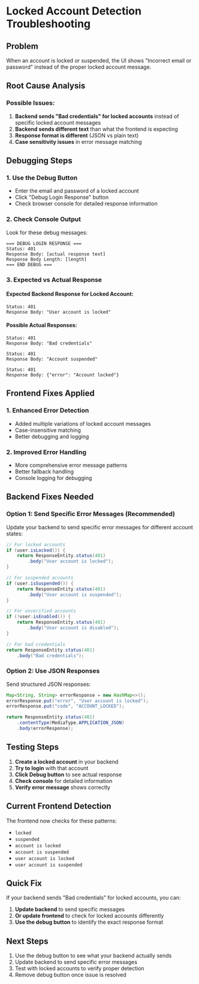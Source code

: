 # Locked Account Detection Troubleshooting

## Problem
When an account is locked or suspended, the UI shows "Incorrect email or password" instead of the proper locked account message.

## Root Cause Analysis

### Possible Issues:
1. **Backend sends "Bad credentials" for locked accounts** instead of specific locked account messages
2. **Backend sends different text** than what the frontend is expecting
3. **Response format is different** (JSON vs plain text)
4. **Case sensitivity issues** in error message matching

## Debugging Steps

### 1. Use the Debug Button
- Enter the email and password of a locked account
- Click "Debug Login Response" button
- Check browser console for detailed response information

### 2. Check Console Output
Look for these debug messages:
```
=== DEBUG LOGIN RESPONSE ===
Status: 401
Response Body: [actual response text]
Response Body Length: [length]
=== END DEBUG ===
```

### 3. Expected vs Actual Response

#### Expected Backend Response for Locked Account:
```
Status: 401
Response Body: "User account is locked"
```

#### Possible Actual Responses:
```
Status: 401
Response Body: "Bad credentials"
```

```
Status: 401
Response Body: "Account suspended"
```

```
Status: 401
Response Body: {"error": "Account locked"}
```

## Frontend Fixes Applied

### 1. Enhanced Error Detection
- Added multiple variations of locked account messages
- Case-insensitive matching
- Better debugging and logging

### 2. Improved Error Handling
- More comprehensive error message patterns
- Better fallback handling
- Console logging for debugging

## Backend Fixes Needed

### Option 1: Send Specific Error Messages (Recommended)
Update your backend to send specific error messages for different account states:

```java
// For locked accounts
if (user.isLocked()) {
    return ResponseEntity.status(401)
        .body("User account is locked");
}

// For suspended accounts  
if (user.isSuspended()) {
    return ResponseEntity.status(401)
        .body("User account is suspended");
}

// For unverified accounts
if (!user.isEnabled()) {
    return ResponseEntity.status(401)
        .body("User account is disabled");
}

// For bad credentials
return ResponseEntity.status(401)
    .body("Bad credentials");
```

### Option 2: Use JSON Responses
Send structured JSON responses:

```java
Map<String, String> errorResponse = new HashMap<>();
errorResponse.put("error", "User account is locked");
errorResponse.put("code", "ACCOUNT_LOCKED");

return ResponseEntity.status(401)
    .contentType(MediaType.APPLICATION_JSON)
    .body(errorResponse);
```

## Testing Steps

1. **Create a locked account** in your backend
2. **Try to login** with that account
3. **Click Debug button** to see actual response
4. **Check console** for detailed information
5. **Verify error message** shows correctly

## Current Frontend Detection

The frontend now checks for these patterns:
- `locked`
- `suspended` 
- `account is locked`
- `account is suspended`
- `user account is locked`
- `user account is suspended`

## Quick Fix

If your backend sends "Bad credentials" for locked accounts, you can:

1. **Update backend** to send specific messages
2. **Or update frontend** to check for locked accounts differently
3. **Use the debug button** to identify the exact response format

## Next Steps

1. Use the debug button to see what your backend actually sends
2. Update backend to send specific error messages
3. Test with locked accounts to verify proper detection
4. Remove debug button once issue is resolved 